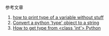 参考文章

1. [how to print type of a variable without <class> stuff](https://www.reddit.com/r/learnpython/comments/xy6nu1/how_to_print_type_of_a_variable_without_class/)
2. [Convert a python 'type' object to a string](https://stackoverflow.com/questions/5008828/convert-a-python-type-object-to-a-string)
3. [How to get type from <class 'int'> Python](https://stackoverflow.com/questions/71294289/how-to-get-type-from-class-int-python)

